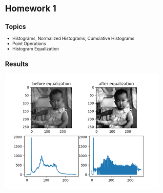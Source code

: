 # Homework 1

## Topics

- Histograms, Normalized Histograms, Cumulative Histograms
- Point Operations
- Histogram Equalization

## Results

<p align="center">

<img src="/Highlights/hw1_equalization.png" width="900" />

</p>
